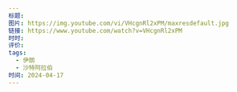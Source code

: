 ```yaml
---
标题: 
图片: https://img.youtube.com/vi/VHcgnRl2xPM/maxresdefault.jpg
链接: https://www.youtube.com/watch?v=VHcgnRl2xPM
时时: 
评价: 
tags:
  - 伊朗
  - 沙特阿拉伯
时间: 2024-04-17
---
```



